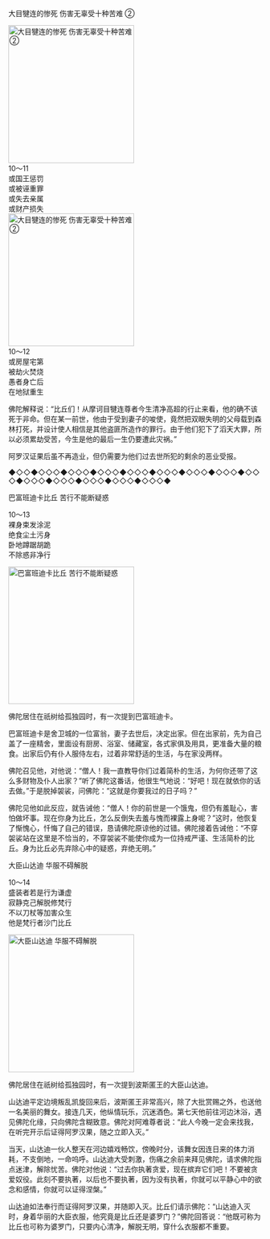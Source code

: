大目犍连的惨死 伤害无辜受十种苦难 ②


<div class="e2">
<img src="images/fjj-47-1.jpg" width="250" height="274" alt="大目犍连的惨死 伤害无辜受十种苦难 ②"/>
<div>
10～11<br>
 或国王惩罚<br>
 或被诬重罪<br>
 或失去亲属<br>
 或财产损失<br>
 
</div>
</div>


<div class="e2">
<img src="images/fjj-47-2.jpg" width="250" height="264" alt="大目犍连的惨死 伤害无辜受十种苦难 ②"/>
<div>
10～12<br>
 或房屋宅第<br>
 被劫火焚烧<br>
 愚者身亡后<br>
 在地狱重生<br>
 
</div>
</div>



佛陀解释说：“比丘们！从摩诃目犍连尊者今生清净高超的行止来看，他的确不该死于非命。但在某一前世，他由于受到妻子的唆使，竟然把双眼失明的父母载到森林打死，并设计使人相信是其他盗匪所造作的罪行。由于他们犯下了滔天大罪，所以必须累劫受苦，今生是他的最后一生仍要遭此灾祸。”

阿罗汉证果后虽不再造业，但仍需要为他们过去世所犯的剩余的恶业受报。

◆◇◇◆◇◇◇◆◇◇◇◆◇◇◇◆◇◇◇◆◇◇◇◆◇◇◇◆◇◇◇◆◇◇◇◆◇◇◇◆◇◇◇◆◇◇◇◆◇◇◇◆◇◇◇◆

巴富班迪卡比丘 苦行不能断疑惑


<div class="e2">
<div>
 <p class="p13-5">10～13<br>
 裸身束发涂泥<br>
 绝食尘土污身<br>
 卧地蹲踞胡跪<br>
 不除惑非净行<br>
 </p> 
</div>
<img src="images/fjj-47-3.jpg" width="250" height="273" alt="巴富班迪卡比丘 苦行不能断疑惑"/>
</div>

佛陀居住在祇树给孤独园时，有一次提到巴富班迪卡。

巴富班迪卡是舍卫城的一位富翁，妻子去世后，决定出家。但在出家前，先为自己盖了一座精舍，里面设有厨房、浴室、储藏室，各式家俱及用具，更准备大量的粮食。出家后仍有仆人服侍左右，过着非常舒适的生活，与在家没两样。

佛陀召见他，对他说：“僧人！我一直教导你们过着简朴的生活，为何你还带了这么多财物及仆人出家？”听了佛陀这番话，他很生气地说：“好吧！现在就依你的话去做。”于是脱掉袈裟，问佛陀：”这就是你要我过的日子吗？”

佛陀见他如此反应，就告诫他：“僧人！你的前世是一个饿鬼，但仍有羞耻心，害怕做坏事。现在你身为比丘，怎么反倒失去羞与愧而裸露上身呢？”这时，他恢复了惭愧心，忏悔了自己的错误，恳请佛陀原谅他的过错。佛陀接着告诫他：“不穿袈裟站在这里是不恰当的，不穿袈裟不能使你成为一位持戒严谨、生活简朴的比丘。身为比丘必先弃除心中的疑惑，弃绝无明。”



大臣山达迪 华服不碍解脱


<div class="e2">
<div>
 <p class="p13-5">10～14<br>
 盛装者若是行为谦虚<br>
 寂静克己解脱修梵行<br>
 不以刀杖等加害众生<br>
 他是梵行者沙门比丘</p> 
</div>
<img src="images/fjj-47-4.jpg" width="250" height="274" alt="大臣山达迪 华服不碍解脱"/>
</div>

佛陀居住在祇树给孤独园时，有一次提到波斯匿王的大臣山达迪。

山达迪平定边境叛乱凯旋回来后，波斯匿王非常高兴，除了大批赏赐之外，也送他一名美丽的舞女。接连几天，他纵情玩乐，沉迷酒色。第七天他前往河边沐浴，遇见佛陀化缘，只向佛陀含糊致意。佛陀对阿难尊者说：“此人今晚一定会来找我，在听完开示后证得阿罗汉果，随之立即入灭。”

当天，山达迪一伙人整天在河边嬉戏畅饮，傍晚时分，该舞女因连日来的体力消耗，不支倒地，一命呜呼。山达迪大受刺激，伤痛之余前来拜见佛陀，请求佛陀指点迷津，解除忧苦。佛陀对他说：“过去你执著贪爱，现在摈弃它们吧！不要被贪爱奴役。此刻不要执著，以后也不要执著，因为没有执著，你就可以平静心中的欲念和感情，你就可以证得涅槃。”

山达迪如法奉行而证得阿罗汉果，并随即入灭。比丘们请示佛陀：“山达迪入灭时，身着华丽的大臣衣服，他究竟是比丘还是婆罗门？”佛陀回答说：“他既可称为比丘也可称为婆罗门，只要内心清净，解脱无明，穿什么衣服都不重要。
